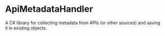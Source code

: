 # ApiMetadataHandler

A C# library for collecting metadata from APIs (or other sources) and saving it in existing objects. 